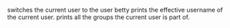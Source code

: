 switches the current user to the user betty
prints the effective username of the current user.
 prints all the groups the current user is part of.
